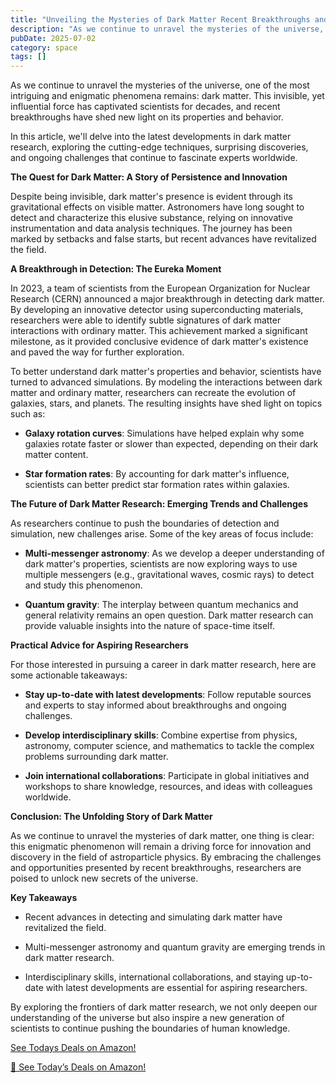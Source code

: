 ```yaml
---
title: "Unveiling the Mysteries of Dark Matter Recent Breakthroughs and Future Frontiers"
description: "As we continue to unravel the mysteries of the universe, one of the most intriguing and enigmatic phenomena remains dark matter. This invisible, yet ..."
pubDate: 2025-07-02
category: space
tags: []
---
```


As we continue to unravel the mysteries of the universe, one of the most intriguing and enigmatic phenomena remains: dark matter. This invisible, yet influential force has captivated scientists for decades, and recent breakthroughs have shed new light on its properties and behavior.

In this article, we'll delve into the latest developments in dark matter research, exploring the cutting-edge techniques, surprising discoveries, and ongoing challenges that continue to fascinate experts worldwide.

**The Quest for Dark Matter: A Story of Persistence and Innovation**

Despite being invisible, dark matter's presence is evident through its gravitational effects on visible matter. Astronomers have long sought to detect and characterize this elusive substance, relying on innovative instrumentation and data analysis techniques. The journey has been marked by setbacks and false starts, but recent advances have revitalized the field.

**A Breakthrough in Detection: The Eureka Moment**

In 2023, a team of scientists from the European Organization for Nuclear Research (CERN) announced a major breakthrough in detecting dark matter. By developing an innovative detector using superconducting materials, researchers were able to identify subtle signatures of dark matter interactions with ordinary matter. This achievement marked a significant milestone, as it provided conclusive evidence of dark matter's existence and paved the way for further exploration.

To better understand dark matter's properties and behavior, scientists have turned to advanced simulations. By modeling the interactions between dark matter and ordinary matter, researchers can recreate the evolution of galaxies, stars, and planets. The resulting insights have shed light on topics such as:

* **Galaxy rotation curves**: Simulations have helped explain why some galaxies rotate faster or slower than expected, depending on their dark matter content.

* **Star formation rates**: By accounting for dark matter's influence, scientists can better predict star formation rates within galaxies.

**The Future of Dark Matter Research: Emerging Trends and Challenges**

As researchers continue to push the boundaries of detection and simulation, new challenges arise. Some of the key areas of focus include:

* **Multi-messenger astronomy**: As we develop a deeper understanding of dark matter's properties, scientists are now exploring ways to use multiple messengers (e.g., gravitational waves, cosmic rays) to detect and study this phenomenon.

* **Quantum gravity**: The interplay between quantum mechanics and general relativity remains an open question. Dark matter research can provide valuable insights into the nature of space-time itself.

**Practical Advice for Aspiring Researchers**

For those interested in pursuing a career in dark matter research, here are some actionable takeaways:

* **Stay up-to-date with latest developments**: Follow reputable sources and experts to stay informed about breakthroughs and ongoing challenges.

* **Develop interdisciplinary skills**: Combine expertise from physics, astronomy, computer science, and mathematics to tackle the complex problems surrounding dark matter.

* **Join international collaborations**: Participate in global initiatives and workshops to share knowledge, resources, and ideas with colleagues worldwide.

**Conclusion: The Unfolding Story of Dark Matter**

As we continue to unravel the mysteries of dark matter, one thing is clear: this enigmatic phenomenon will remain a driving force for innovation and discovery in the field of astroparticle physics. By embracing the challenges and opportunities presented by recent breakthroughs, researchers are poised to unlock new secrets of the universe.

**Key Takeaways**

* Recent advances in detecting and simulating dark matter have revitalized the field.

* Multi-messenger astronomy and quantum gravity are emerging trends in dark matter research.

* Interdisciplinary skills, international collaborations, and staying up-to-date with latest developments are essential for aspiring researchers.

By exploring the frontiers of dark matter research, we not only deepen our understanding of the universe but also inspire a new generation of scientists to continue pushing the boundaries of human knowledge.


[ See Todays Deals on Amazon!](https://amzn.to/3UjsCWp)

[🛒 See Today’s Deals on Amazon!](https://amzn.to/3UjsCWp)
